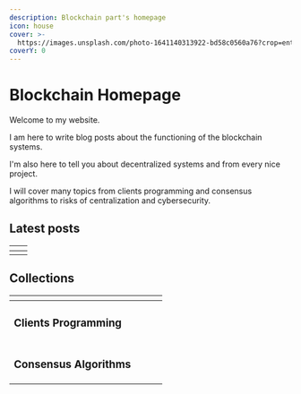 ```yaml
---
description: Blockchain part's homepage
icon: house
cover: >-
  https://images.unsplash.com/photo-1641140313922-bd58c0560a76?crop=entropy&cs=srgb&fm=jpg&ixid=M3wxOTcwMjR8MHwxfHNlYXJjaHwxMHx8ZGVjZW50cmFsaXplZHxlbnwwfHx8fDE3Mzg3Nzk4ODJ8MA&ixlib=rb-4.0.3&q=85
coverY: 0
---
```


# Blockchain Homepage

Welcome to my website.&#x20;

I am here to write blog posts about the functioning of the blockchain systems.

I'm also here to tell you about decentralized systems and from every nice project.

I will cover many topics from clients programming and consensus algorithms to risks of centralization and cybersecurity.

## Latest posts

<table data-view="cards"><thead><tr><th></th><th data-type="content-ref"></th></tr></thead><tbody><tr><td></td><td></td></tr></tbody></table>

## Collections

<table data-view="cards"><thead><tr><th></th><th data-type="content-ref"></th><th data-type="content-ref"></th><th data-type="content-ref"></th></tr></thead><tbody><tr><td><h3>Clients Programming</h3></td><td></td><td></td><td></td></tr><tr><td><h3>Consensus Algorithms</h3></td><td></td><td></td><td></td></tr></tbody></table>
